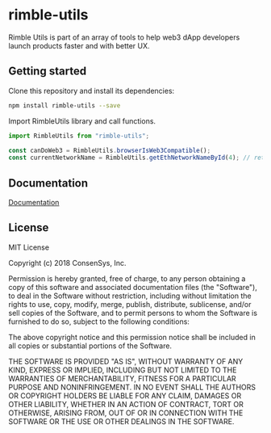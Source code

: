 # rimble-utils

Rimble Utils is part of an array of tools to help web3 dApp developers launch products faster and with better UX.

## Getting started

Clone this repository and install its dependencies:

```bash
npm install rimble-utils --save
```

Import RimbleUtils library and call functions.

```js
import RimbleUtils from "rimble-utils";

const canDoWeb3 = RimbleUtils.browserIsWeb3Compatible();
const currentNetworkName = RimbleUtils.getEthNetworkNameById(4); // returns "Rinkeby"
```

## Documentation

[Documentation](https://consensys.github.io/rimble-ui/)


## License

MIT License

Copyright (c) 2018 ConsenSys, Inc.

Permission is hereby granted, free of charge, to any person obtaining a copy
of this software and associated documentation files (the "Software"), to deal
in the Software without restriction, including without limitation the rights
to use, copy, modify, merge, publish, distribute, sublicense, and/or sell
copies of the Software, and to permit persons to whom the Software is
furnished to do so, subject to the following conditions:

The above copyright notice and this permission notice shall be included in all
copies or substantial portions of the Software.

THE SOFTWARE IS PROVIDED "AS IS", WITHOUT WARRANTY OF ANY KIND, EXPRESS OR
IMPLIED, INCLUDING BUT NOT LIMITED TO THE WARRANTIES OF MERCHANTABILITY,
FITNESS FOR A PARTICULAR PURPOSE AND NONINFRINGEMENT. IN NO EVENT SHALL THE
AUTHORS OR COPYRIGHT HOLDERS BE LIABLE FOR ANY CLAIM, DAMAGES OR OTHER
LIABILITY, WHETHER IN AN ACTION OF CONTRACT, TORT OR OTHERWISE, ARISING FROM,
OUT OF OR IN CONNECTION WITH THE SOFTWARE OR THE USE OR OTHER DEALINGS IN THE
SOFTWARE.
